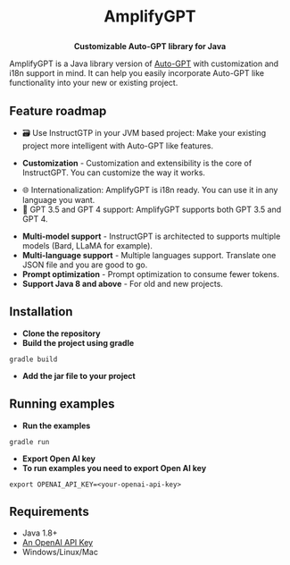 
<H1>
<p align="center">
  AmplifyGPT
</p>
</H1>
<p align="center">
    <b>Customizable Auto-GPT library for Java</b>
</p>

AmplifyGPT is a Java library version of [Auto-GPT](https://github.com/Significant-Gravitas/Auto-GPT) with customization 
and i18n support in mind. It can help you easily incorporate Auto-GPT like functionality into your new or existing project.

## Feature roadmap

- 🗃️ Use InstructGTP in your JVM based project: Make your existing project more intelligent with Auto-GPT like features.
* **Customization** - Customization and extensibility is the core of InstructGPT. You can customize the way it works.
- 🌐 Internationalization: AmplifyGPT is i18n ready. You can use it in any language you want.
- 🧠 GPT 3.5 and GPT 4 support: AmplifyGPT supports both GPT 3.5 and GPT 4.
* **Multi-model support** - InstructGPT is architected to supports multiple models (Bard, LLaMA for example).
* **Multi-language support** - Multiple languages support. Translate one JSON file and you are good to go.
* **Prompt optimization** - Prompt optimization to consume fewer tokens.
* **Support Java 8 and above** - For old and new projects.

## Installation

* **Clone the repository**
* **Build the project using gradle**
```agsl
gradle build
```
* **Add the jar file to your project**

## Running examples

* **Run the examples**
```agsl
gradle run
```

* **Export Open AI key**
* **To run examples you need to export Open AI key**
```agsl
export OPENAI_API_KEY=<your-openai-api-key>
```

## Requirements

- Java 1.8+
- [An OpenAI API Key](https://platform.openai.com/account/api-keys)
- Windows/Linux/Mac
